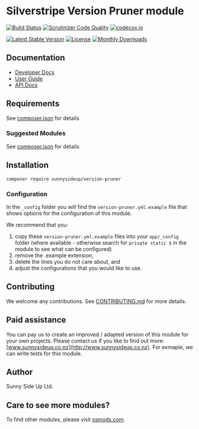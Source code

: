 # Silverstripe Version Pruner module
[![Build Status](https://travis-ci.org/sunnysideup/silverstripe-version-pruner.svg?branch=master)](https://travis-ci.org/sunnysideup/silverstripe-version-pruner)
[![Scrutinizer Code Quality](https://scrutinizer-ci.com/g/sunnysideup/silverstripe-version-pruner/badges/quality-score.png?b=master)](https://scrutinizer-ci.com/g/sunnysideup/silverstripe-version-pruner/?branch=master)
[![codecov.io](https://codecov.io/github/sunnysideup/silverstripe-version-pruner/coverage.svg?branch=master)](https://codecov.io/github/sunnysideup/silverstripe-version-pruner?branch=master)

[![Latest Stable Version](https://poser.pugx.org/sunnysideup/version-pruner/version)](https://packagist.org/packages/sunnysideup/version-pruner)
[![License](https://poser.pugx.org/sunnysideup/version-pruner/license)](https://packagist.org/packages/sunnysideup/version-pruner)
[![Monthly Downloads](https://poser.pugx.org/sunnysideup/version-pruner/d/monthly)](https://packagist.org/packages/sunnysideup/version-pruner)


## Documentation



 * [Developer Docs](docs/en/INDEX.md)
 * [User Guide](docs/en/userguide.md)
 * [API Docs](http://docs.ssmods.com/sunnysideup/version-pruner/classes.xhtml)


## Requirements



See [composer.json](composer.json) for details


### Suggested Modules



See [composer.json](composer.json) for details


## Installation


```
composer require sunnysideup/version-pruner
```

### Configuration



In the `_config` folder you will find the `version-pruner.yml.example`
file that shows options for the configuration of this module.

We recommend that you:

  1. copy these `version-pruner.yml.example` files into your
`app/_config` folder (where available - otherwise search for `private static $` in the module to see what can be configured)
  2. remove the .example extension,
  3. delete the lines you do not care about, and
  4. adjust the configurations that you would like to use.


## Contributing



We welcome any contributions. See [CONTRIBUTING.md](CONTRIBUTING.md) for more details.

## Paid assistance



You can pay us to create an improved / adapted version of this module for your own projects.  Please contact us if you like to find out more: [www.sunnysideup.co.nz](http://www.sunnysideup.co.nz).  For exmaple, we can write tests for this module.  

## Author



Sunny Side Up Ltd.


## Care to see more modules?

To find other modules, please visit [ssmods.com](http://ssmods.com/).
